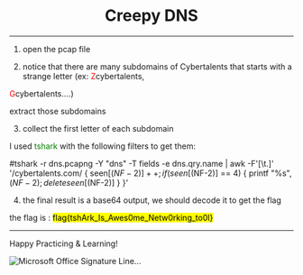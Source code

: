 <center><b><h1> Creepy DNS </h1></b></center>

***



1. open the pcap file

2) notice that there are many subdomains of Cybertalents that starts with a strange letter (ex: <font color='red'>Z</font>cybertalents, 

<font color='red'>G</font>cybertalents....) 

extract those subdomains

3) collect the first letter of each subdomain

I used <font color='green'>tshark</font> with the following filters to get them: 

 #tshark -r dns.pcapng -Y "dns" -T fields -e dns.qry.name | awk -F'[\t.]' '/cybertalents\.com/ { seen[$(NF-2)]++; if (seen[$(NF-2)] == 4) { printf "%s", $(NF-2); delete seen[$(NF-2)] } }' 

 

4) the final result is a base64 output, we should decode it to get the flag

the flag is : <mark>flag{tshArk_Is_Awes0me_Netw0rking_to0l}</mark>

***



Happy Practicing & Learning!

 ![Microsoft Office Signature Line...](https://s2.loli.net/2023/11/27/AHO6nIvJCbcVt1F.png)